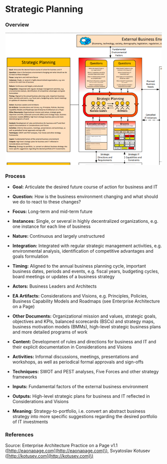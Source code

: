 # Strategic Planning

### Overview

![](../../.gitbook/assets/ea_process_strategic_planning.png)

### Process

* **Goal:** Articulate the desired future course of action for business and IT
* **Question:** How is the business environment changing and what should we do to react to these changes?
* **Focus:** Long-term and mid-term future
* **Instances:** Single, or several in highly decentralized organizations, e.g. one instance for each line of business



* **Nature:** Continuous and largely unstructured
* **Integration:** Integrated with regular strategic management activities, e.g. environmental analysis, identification of competitive advantages and goals formulation
* **Timing:** Aligned to the annual business planning cycle, important business dates, periods and events, e.g. fiscal years, budgeting cycles, board meetings or updates of a business strategy



* **Actors:** Business Leaders and Architects
* **EA Artifacts:** Considerations and Visions, e.g. Principles, Policies, Business Capability Models and Roadmaps \(see Enterprise Architecture on a Page\)
* **Other Documents:** Organizational mission and values, strategic goals, objectives and KPIs, balanced scorecards \(BSCs\) and strategy maps, business motivation models \(BMMs\), high-level strategic business plans and more detailed programs of work



* **Content:** Development of rules and directions for business and IT and their explicit documentation in Considerations and Visions
* **Activities:** Informal discussions, meetings, presentations and workshops, as well as periodical formal approvals and sign-offs
* **Techniques:** SWOT and PEST analyses, Five Forces and other strategy frameworks



* **Inputs:** Fundamental factors of the external business environment
* **Outputs:** High-level strategic plans for business and IT reflected in Considerations and Visions
* **Meaning:** Strategy-to-portfolio, i.e. convert an abstract business strategy into more specific suggestions regarding the desired portfolio of IT investments

### References

Source: Enterprise Architecture Practice on a Page v1.1 \([http://eaonapage.com](http://eaonapage.com)\), Svyatoslav Kotusev \([http://kotusev.com](http://kotusev.com)\)


